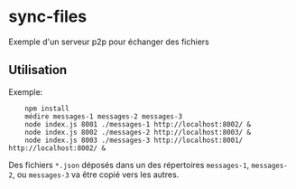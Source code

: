 # sync-files
Exemple d'un serveur p2p pour échanger des fichiers 

## Utilisation 

Exemple:

        npm install
        médire messages-1 messages-2 messages-3 
        node index.js 8001 ./messages-1 http://localhost:8002/ &
        node index.js 8002 ./messages-2 http://localhost:8003/ &
        node index.js 8003 ./messages-3 http://localhost:8001/ http://localhost:8002/ &

Des fichiers `*.json` déposés dans un des répertoires `messages-1`, `messages-2`, ou 
`messages-3` va être copié vers les autres.
